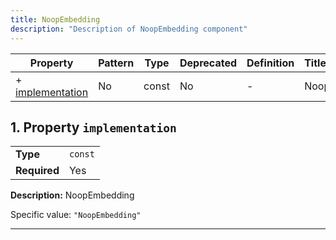```yaml
---
title: NoopEmbedding
description: "Description of NoopEmbedding component"
---
```


| Property                             | Pattern | Type  | Deprecated | Definition | Title/Description |
| ------------------------------------ | ------- | ----- | ---------- | ---------- | ----------------- |
| + [implementation](#implementation ) | No      | const | No         | -          | NoopEmbedding     |

## <a name="implementation"></a>1. Property `implementation`

|              |         |
| ------------ | ------- |
| **Type**     | `const` |
| **Required** | Yes     |

**Description:** NoopEmbedding

Specific value: `"NoopEmbedding"`

----------------------------------------------------------------------------------------------------------------------------
